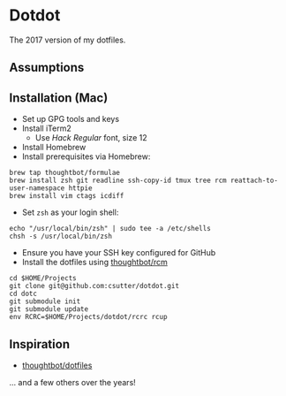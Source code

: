 # Dotdot

The 2017 version of my dotfiles.

## Assumptions

## Installation (Mac)

- Set up GPG tools and keys
- Install iTerm2
  - Use _Hack Regular_ font, size 12
- Install Homebrew
- Install prerequisites via Homebrew:

```
brew tap thoughtbot/formulae
brew install zsh git readline ssh-copy-id tmux tree rcm reattach-to-user-namespace httpie
brew install vim ctags icdiff
```

- Set `zsh` as your login shell:

```
echo "/usr/local/bin/zsh" | sudo tee -a /etc/shells
chsh -s /usr/local/bin/zsh
```

- Ensure you have your SSH key configured for GitHub
- Install the dotfiles using [thoughtbot/rcm]()

```
cd $HOME/Projects
git clone git@github.com:csutter/dotdot.git
cd dotc
git submodule init
git submodule update
env RCRC=$HOME/Projects/dotdot/rcrc rcup
```

## Inspiration

- [thoughtbot/dotfiles](https://github.com/thoughtbot/dotfiles)

... and a few others over the years!
